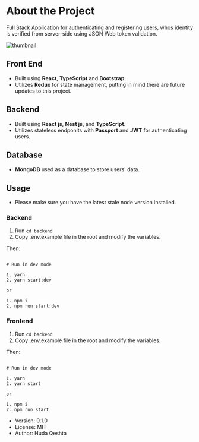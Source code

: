 # About the Project

Full Stack Application for authenticating and registering users, whos identity is verified from server-side using JSON Web token validation.

![thumbnail](https://imgtr.ee/images/2023/09/21/af65d64362a80d2b1663c5eaba98db71.png)

## Front End

- Built using **React**, **TypeScript** and **Bootstrap**.
- Utilizes **Redux** for state management, putting in mind there are future updates to this project.

## Backend

- Built using **React js**, **Nest js**, and **TypeScript**.
- Utilizes stateless endponits with **Passport** and **JWT** for authenticating users.

## Database

- **MongoDB** used as a database to store users' data.

## Usage

- Please make sure you have the latest stale node version installed.

### Backend

1. Run `cd backend `
2. Copy .env.example file in the root and modify the variables.

Then:

```

# Run in dev mode

1. yarn
2. yarn start:dev

or

1. npm i
2. npm run start:dev

```

### Frontend

1. Run `cd backend `
2. Copy .env.example file in the root and modify the variables.

Then:

```

# Run in dev mode

1. yarn
2. yarn start

or

1. npm i
2. npm run start

```

- Version: 0.1.0
- License: MIT
- Author: Huda Qeshta
